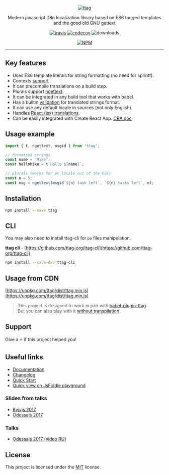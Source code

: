 <div align='center'>

[![ttag](https://github.com/ttag-org/ttag/blob/master/website/static/img/ttag.svg)](https://ttag.js.org/)

Modern javascript i18n localization library based on ES6 tagged templates and the good old GNU gettext

[![travis](https://api.travis-ci.org/ttag-org/ttag.svg?master)](https://travis-ci.org/ttag-org/ttag) [![codecov](https://codecov.io/gh/ttag-org/ttag/branch/master/graph/badge.svg)](https://codecov.io/gh/ttag-org/ttag) ![downloads](https://img.shields.io/npm/dm/ttag.svg)

[![NPM](https://nodei.co/npm/ttag.png?downloads=true)](https://nodei.co/npm/ttag/)

</div>

---

## Key features

-   Uses ES6 template literals for string formatting (no need for sprintf).
-   Contexts [support](https://ttag.js.org/docs/context.html)
-   It can precompile translations on a build step.
-   Plurals support [ngettext](https://ttag.js.org/docs/ngettext.html).
-   It can be integrated in any build tool that works with babel.
-   Has a builtin [validation](https://ttag.js.org/docs/translations-validation.html) for translated strings format.
-   It can use any default locale in sources (not only English).
-   Handles [React (jsx) translations](https://ttag.js.org/docs/jsx-gettext.html).
-   Can be easily integrated with Create React App. [CRA doc](https://ttag.js.org/docs/create-react-app.html)

## Usage example

```js
import { t, ngettext, msgid } from 'ttag';

// formatted strings
const name = 'Mike';
const helloMike = t`Hello ${name}`;

// plurals (works for en locale out of the box)
const n = 5;
const msg = ngettext(msgid`${n} task left`, `${n} tasks left`, n);
```

## Installation

```bash
npm install --save ttag
```

## CLI

You may also need to install ttag-cli for `po` files manipulation.

**ttag cli** - [https://github.com/ttag-org/ttag-cli](https://github.com/ttag-org/ttag-cli)

```bash
npm install --save-dev ttag-cli
```

## Usage from CDN

[https://unpkg.com/ttag/dist/ttag.min.js](https://unpkg.com/ttag/dist/ttag.min.js)

> This project is designed to work in pair with [babel-plugin-ttag](https://github.com/ttag-org/babel-plugin-ttag).  
> But you can also play with it [without transpilation](https://ttag.js.org/docs/quickstart.html).

## Support

Give a ⭐️ if this project helped you!

## Useful links

-   [Documentation](https://ttag.js.org/)
-   [Changelog](https://ttag.js.org/docs/changelog.html)
-   [Quick Start](https://ttag.js.org/docs/quickstart.html)
-   [Quick view on JsFiddle playground](https://jsfiddle.net/0atw0hgh/)

### Slides from talks

-   [Kyivjs 2017](https://docs.google.com/presentation/d/1oj6ZaXfIfcClROe-4kOMMjnXFExn1gUfF6D30VyznWs/edit?usp=sharing)
-   [Odessajs 2017](https://docs.google.com/presentation/d/1XB82-hTLQxP456Bk8UWJb-tZBsHnUHp4lJzmQorxNgs/edit?usp=sharing)

### Talks

-   [Odessajs 2017 (video RU)](https://www.youtube.com/watch?v=9QjzpfA9LH4)

## License

This project is licensed under the [MIT](https://github.com/eckertalex/cheatsheep/blob/main/LICENSE) license.
